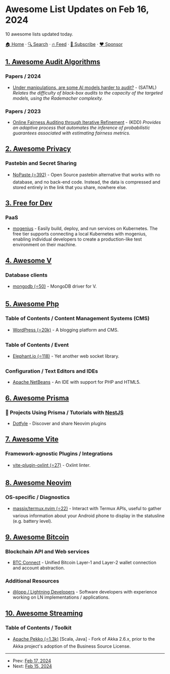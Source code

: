# Awesome List Updates on Feb 16, 2024

10 awesome lists updated today.

[🏠 Home](/README.md) · [🔍 Search](https://www.trackawesomelist.com/search/) · [🔥 Feed](https://www.trackawesomelist.com/rss.xml) · [📮 Subscribe](https://trackawesomelist.us17.list-manage.com/subscribe?u=d2f0117aa829c83a63ec63c2f&id=36a103854c) · [❤️  Sponsor](https://github.com/sponsors/theowenyoung)



## [1. Awesome Audit Algorithms](/content/erwanlemerrer/awesome-audit-algorithms/README.md)

### Papers / 2024

*   [Under manipulations, are some AI models harder to audit?](https://grodino.github.io/projects/manipulated-audits/preprint.pdf) - (SATML) *Relates the difficulty of black-box audits
    to the capacity of the targeted models, using the Rademacher complexity.*

### Papers / 2023

*   [Online Fairness Auditing through Iterative Refinement](https://dl.acm.org/doi/pdf/10.1145/3580305.3599454) - (KDD) *Provides an adaptive process that automates the inference of probabilistic guarantees associated with estimating fairness metrics.*

## [2. Awesome Privacy](/content/pluja/awesome-privacy/README.md)

### Pastebin and Secret Sharing

*   [NoPaste (⭐392)](https://github.com/bokub/nopaste) - Open Source pastebin alternative that works with no database, and no back-end code. Instead, the data is compressed and stored entirely in the link that you share, nowhere else.

## [3. Free for Dev](/content/ripienaar/free-for-dev/README.md)

### PaaS

*   [mogenius](https://mogenius.com) - Easily build, deploy, and run services on Kubernetes. The free tier supports connecting a local Kubernetes with mogenius, enabling individual developers to create a production-like test environment on their machine.

## [4. Awesome V](/content/vlang/awesome-v/README.md)

### Database clients

*   [mongodb (⭐50)](https://github.com/vlang/mongo) - MongoDB driver for V.

## [5. Awesome Php](/content/ziadoz/awesome-php/README.md)

### Table of Contents / Content Management Systems (CMS)

*   [WordPress (⭐20k)](https://github.com/WordPress/WordPress) - A blogging platform and CMS.

### Table of Contents / Event

*   [Elephant.io (⭐118)](https://github.com/ElephantIO/elephant.io) - Yet another web socket library.

### Configuration / Text Editors and IDEs

*   [Apache NetBeans](https://netbeans.apache.org/front/main/index.html) - An IDE with support for PHP and HTML5.

## [6. Awesome Prisma](/content/catalinmiron/awesome-prisma/README.md)

### :space_invader: Projects Using Prisma / Tutorials with [NestJS](https://nestjs.com/)

*   [Dotfyle](https://dotfyle.com) - Discover and share Neovim plugins

## [7. Awesome Vite](/content/vitejs/awesome-vite/README.md)

### Framework-agnostic Plugins / Integrations

*   [vite-plugin-oxlint (⭐27)](https://github.com/52-entertainment/vite-plugin-oxlint) - Oxlint linter.

## [8. Awesome Neovim](/content/rockerBOO/awesome-neovim/README.md)

### OS-specific / Diagnostics

*   [massix/termux.nvim (⭐22)](https://github.com/massix/termux.nvim) - Interact with Termux APIs, useful to gather various information about your Android phone to display in the statusline (e.g. battery level).

## [9. Awesome Bitcoin](/content/igorbarinov/awesome-bitcoin/README.md)

### Blockchain API and Web services

*   [BTC Connect](https://developers.particle.network/reference/introduction-to-btc-connect) - Unified Bitcoin Layer-1 and Layer-2 wallet connection and account abstraction.

### Additional Resources

*   [@lopp / Lightning Developers](https://twitter.com/i/lists/981976067551490048) - Software developers with experience working on LN implementations / applications.

## [10. Awesome Streaming](/content/manuzhang/awesome-streaming/README.md)

### Table of Contents / Toolkit

*   [Apache Pekko (⭐1.3k)](https://github.com/apache/incubator-pekko) \[Scala, Java] - Fork of Akka 2.6.x, prior to the Akka project's adoption of the Business Source License.

---

- Prev: [Feb 17, 2024](/content/2024/02/17/README.md)
- Next: [Feb 15, 2024](/content/2024/02/15/README.md)